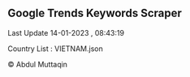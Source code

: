 

## Google Trends Keywords Scraper 
 
Last Update 14-01-2023 , 08:43:19

Country List :
VIETNAM.json



© Abdul Muttaqin 
